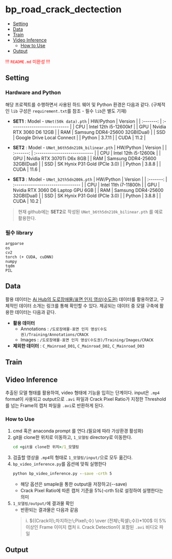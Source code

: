 # bp_road_crack_dectection

- [Setting](#Setting)
- [Data](#Data)
- [Train](#Train)
- [Video Inference](#Video_inference)
    - [How to Use](#How_to_Use)
- [Output](#Output)

<span style="color:RED"> !!! `README.md` 미완성 !!! </span>

## Setting

### Hardware and Python
해당 프로젝트를 수행하면서 사용된 하드 웨어 및 Python 환경은 다음과 같다. (구체적인 `lib` 구성은 `requirement.txt`를 참조 - 필수 `lib`은 별도 기재)

- **SET1** : Model - `UNet(50k data).pth`
    | HW/Python | Version                       |
    | :-------: | :---------------------------- |
    | CPU       | Intel 12th i5-12600kf         |
    | GPU       | Nvidia RTX 3060 D6 12GB       |
    | RAM       | Samsung DDR4-25600 32GB(Dual) |
    | SSD       | Google Drive Local Connect    |
    | Python    | 3.7.11                        |
    | CUDA      | 11.2                          |

- **SET2** : Model - `UNet_b6th5dn210k_bilinear.pth`
    | HW/Python | Version                       |
    | :-------: | :---------------------------- |
    | CPU       | Intel 12th i5-12600k          |
    | GPU       | Nvidia RTX 3070Ti D6x 8GB     |
    | RAM       | Samsung DDR4-25600 32GB(Dual) |
    | SSD       | SK Hynix P31 Gold (PCIe 3.0)  |
    | Python    | 3.8.8                         |
    | CUDA      | 11.6                          |

- **SET3** : Model - `UNet_b2th5dn200k.pth`
    | HW/Python | Version                           |
    | :-------: | :-------------------------------- |
    | CPU       | Intel 11th i7-11800h              |
    | GPU       | Nvidia RTX 3060 D6 Laptop GPU 6GB |
    | RAM       | Samsung DDR4-25600 32GB(Dual)     |
    | SSD       | SK Hynix P31 Gold (PCIe 3.0)      |
    | Python    | 3.8.8                             |
    | CUDA      | 10.2                              |


> 현재 github에는 **SET2**로 작성된 `UNet_b6th5dn210k_bilinear.pth` 를 예로 활용한다.

### 필수 library

```TEXT
argparse
os
cv2
torch (+ CUDA, cuDNN)
numpy
tqdm
PIL
```

## Data

활용 데이터는 [Ai Hub의 도로장애물/표면 인지 영상(수도권)](https://aihub.or.kr/aidata/34111) 데이터를 활용하였고, 구체적인 데이터 소개는 링크를 통해 확인할 수 있다. 제공되는 데이터 중 모델 구축에 활용한 데이터는 다음과 같다.

- **활용 데이터** 
    - Annotations : `/도로장애물·표면 인지 영상(수도권)/Training/Annotations/CRACK`
    - Images : `/도로장애물·표면 인지 영상(수도권)/Training/Images/CRACK`
- **제외한 데이터** :  `C_Mainroad_D01`, `C_Mainroad_D02`, `C_Mainroad_D03`

## Train



## Video Inference

추출된 모델 형태를 활용하여, video 형태에 기능을 입히는 단계이다. input은 `.mp4` format이 사용되고 output으로 `.avi` 파일과 Crack Pixel Ratio가 지정한 Threshold를 넘는 Frame의 캡처 파일을 `.avi`로 반환하게 된다.

### How to Use

1. cmd 혹은 anaconda prompt 를 연다.(필요에 따라 가상환경 활성화)
2. git을 clone한 위치로 이동하고, `1_모델링` directory로 이동한다.
    ```cmd
    cd <git을 clone한 위치>/1_모델링
    ```
3. 검출할 영상을 `.mp4`의 형태로 `1_모델링/input/`으로 모두 옮긴다.
4. `bp_video_inference.py`를 옵션에 맞춰 실행한다
    ```cmd
    python bp_video_inference.py --save -crth 5
    ```
    - 해당 옵션은 smaple을 통한 output을 저장하고(--save)
    - Crack Pixel Ratio에 따른 캡처 기준을 5%(-crth 5)로 설정하여 실행한다는 의미
5. `1_모델링/output/`에 결과물 확인
    - 반환되는 결과물은 다음과 같음
    > ⅰ. ${(Crack이\;차지하는\;Pixel\;수) \over (전체\;픽셀\;수)}*100$ 이 5% 이상인 Frame 이미지 캡처
    > ⅱ. Crack Detection이 포함된 `.avi` 비디오 파일

## Output
